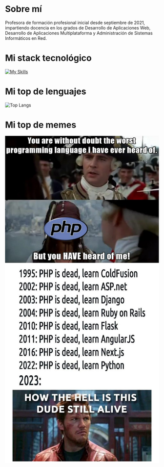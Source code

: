<!--
**Alesa95/Alesa95** is a ✨ _special_ ✨ repository because its `README.md` (this file) appears on your GitHub profile.

Here are some ideas to get you started:

- 🔭 I’m currently working on ...
- 🌱 I’m currently learning ...
- 👯 I’m looking to collaborate on ...
- 🤔 I’m looking for help with ...
- 💬 Ask me about ...
- 📫 How to reach me: ...
- 😄 Pronouns: ...
- ⚡ Fun fact: ...
-->

<h1>Sobre mí</h1>
<p>Profesora de formación profesional inicial desde septiembre de 2021, impartiendo docencia en los grados de Desarrollo de Aplicaciones Web, Desarrollo de Aplicaciones Multiplataforma y Administración de Sistemas Informáticos en Red.</p>

<h1>Mi stack tecnológico</h1>

[![My Skills](https://skillicons.dev/icons?i=php,laravel,java,js,nodejs,express,html,css,bootstrap,mysql,mongodb,wordpress)](https://skillicons.dev)

<h1>Mi top de lenguajes</h1>

![Top Langs](https://github-readme-stats.vercel.app/api/top-langs/?username=Alesa95&layout=donut)

<h1>Mi top de memes</h1>

<img src="https://github.com/Alesa95/Alesa95/blob/main/php%20meme%201.PNG">

<img src="https://github.com/Alesa95/Alesa95/blob/main/php%20meme%202.jpg">
